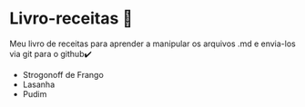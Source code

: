 # Livro-receitas :open_book:
Meu livro de receitas para aprender a manipular os arquivos .md e envia-los via git para o github:heavy_check_mark:
* Strogonoff de Frango
* Lasanha
* Pudim
